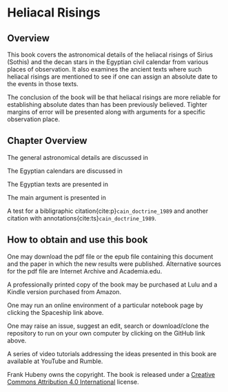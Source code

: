 # Heliacal Risings

## Overview

This book covers the astronomical details of the heliacal risings of Sirius (Sothis) and the decan stars in
the Egyptian civil calendar from various places of observation.  It also examines the ancient texts
where such heliacal risings are mentioned to see if one can assign an absolute date to the events in those texts.

The conclusion of the book will be that heliacal risings are more reliable for establishing absolute dates
than has been previously believed.  Tighter margins of error will be presented along with arguments for a
specific observation place.

## Chapter Overview

The general astronomical details are discussed in 

The Egyptian calendars are discussed in

The Egyptian texts are presented in

The main argument is presented in

A test for a bibligraphic citation{cite:p}`cain_doctrine_1989` and another citation with annotations{cite:ts}`cain_doctrine_1989`.

## How to obtain and use this book

One may download the pdf file or the epub file containing this document and 
the paper in which the new results were published.  Alternative sources for the pdf file are Internet Archive and Academia.edu.

A professionally printed copy of the book may be purchased at Lulu and a Kindle version
purchased from Amazon.  

One may run an online environment of a particular notebook page by clicking the Spaceship link above.

One may raise an issue, suggest an edit, search or download/clone the repository to run on your own computer
by clicking on the GitHub link above.

A series of video tutorials addressing the ideas presented in this book are available at
YouTube and Rumble.

Frank Hubeny owns the copyright.  The book is released under a 
[Creative Commons Attribution 4.0 International](https://creativecommons.org/licenses/by/4.0/?ref=chooser-v1) license.


```{tableofcontents}
```

